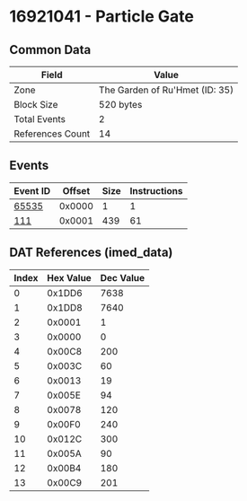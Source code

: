 # 16921041 - Particle Gate

## Common Data

| Field            | Value                          |
|------------------|--------------------------------|
| Zone             | The Garden of Ru'Hmet (ID: 35) |
| Block Size       | 520 bytes                      |
| Total Events     | 2                              |
| References Count | 14                             |

## Events

| Event ID            | Offset   |   Size |   Instructions |
|---------------------|----------|--------|----------------|
| [65535](./65535.md) | 0x0000   |      1 |              1 |
| [111](./111.md)     | 0x0001   |    439 |             61 |

## DAT References (imed_data)

|   Index | Hex Value   |   Dec Value |
|---------|-------------|-------------|
|       0 | 0x1DD6      |        7638 |
|       1 | 0x1DD8      |        7640 |
|       2 | 0x0001      |           1 |
|       3 | 0x0000      |           0 |
|       4 | 0x00C8      |         200 |
|       5 | 0x003C      |          60 |
|       6 | 0x0013      |          19 |
|       7 | 0x005E      |          94 |
|       8 | 0x0078      |         120 |
|       9 | 0x00F0      |         240 |
|      10 | 0x012C      |         300 |
|      11 | 0x005A      |          90 |
|      12 | 0x00B4      |         180 |
|      13 | 0x00C9      |         201 |
